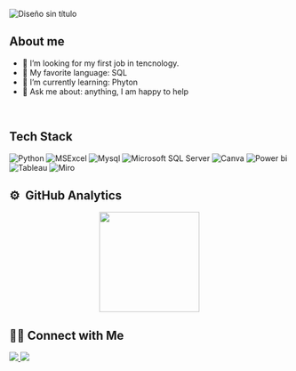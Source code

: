   ![Diseño sin título](https://github.com/user-attachments/assets/475ec692-2dc2-4dba-bdd9-f9212edd01c0)

## About me
- 🔭 I’m looking for my first job in tencnology.
- 💙 My favorite language: SQL
- 🌱 I’m currently learning: Phyton 
- 💬 Ask me about: anything, I am happy to help

<br/>

## Tech Stack

  ![Python](https://img.shields.io/badge/Python-14354C?style=for-the-badge&logo=python&logoColor=white)
  ![MSExcel](https://img.shields.io/badge/Microsoft_Excel-217346?style=for-the-badge&logo=microsoft-excel&logoColor=white) 
  ![Mysql](https://img.shields.io/badge/MySQL-4479A1?style=for-the-badge&logo=mysql&logoColor=white)
 ![Microsoft SQL Server](https://custom-icon-badges.demolab.com/badge/Microsoft%20SQL%20Server-CC2927?style=for-the-badge&logo=mssqlserver-white&logoColor=white)
  ![Canva](https://img.shields.io/badge/Canva-7952B3?style=for-the-badge&logo=canva&logoColor=white)
  ![Power bi](https://custom-icon-badges.demolab.com/badge/Power%20BI-F1C912?style=for-the-badge&logo=power-bi&logoColor=fff)
  ![Tableau](https://custom-icon-badges.demolab.com/badge/Tableau-0176D3?style=for-the-badge&logo=tableau&logoColor=fff)
  ![Miro](https://img.shields.io/badge/Miro-050038?style=for-the-badge&logo=miro&logoColor=fff)

## ⚙️ &nbsp;GitHub Analytics

<p align="center">
<a href="https://github.com/Ivanalbusto">
  <img height="180em" src="https://github-readme-stats-eight-theta.vercel.app/api?username=Ivanalbusto&show_icons=true&theme=algolia&include_all_commits=true&count_private=true"/>
</a>
<br/> 
  
## 🤝🏻&nbsp;Connect with Me 
<p>
<a href="https://www.linkedin.com/in/iv%C3%A1n-nazareno-albusto-b55098231/" target="_blank">
<img src="https://custom-icon-badges.demolab.com/badge/LinkedIn-0A66C2?style=for-the-badge&logo=linkedin-white&logoColor=fff">
<a href="https://albustoivannazareno@gmail.com/" target="_blank">
<img src="https://img.shields.io/badge/Gmail-D14836?style=for-the-badge&logo=gmail&logoColor=white">
</p>
